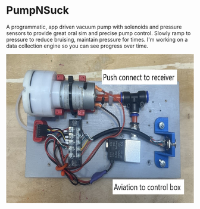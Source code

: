 # PumpNSuck
A programmatic, app driven vacuum pump with solenoids and pressure sensors to provide great oral sim and precise pump control. Slowly ramp to pressure to reduce bruising, maintain pressure for times. I'm working on a data collection engine so you can see progress over time. 


<img src="https://github.com/MikesMachines/PumpNSuck/blob/main/media/PumpOnWoodTopTextRotate.jpg" alt="Pump on Wood" height="400">
